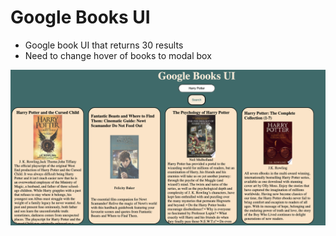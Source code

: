 # Google Books UI

-   Google book UI that returns 30 results
-   Need to change hover of books to modal box

![Google Book](src/img/google-book-screenshot.png)
